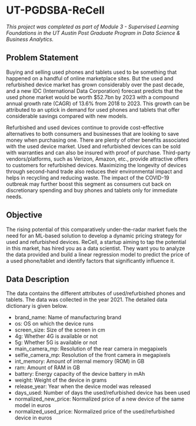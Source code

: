# UT-PGDSBA-ReCell
_This project was completed as part of Module 3 - Supervised Learning Foundations in the UT Austin Post Graduate Program in Data Science & Business Analytics._

## Problem Statement
Buying and selling used phones and tablets used to be something that happened on a handful of online marketplace sites. But the used and refurbished device market has grown considerably over the past decade, and a new IDC (International Data Corporation) forecast predicts that the used phone market would be worth $52.7bn by 2023 with a compound annual growth rate (CAGR) of 13.6% from 2018 to 2023. This growth can be attributed to an uptick in demand for used phones and tablets that offer considerable savings compared with new models.

Refurbished and used devices continue to provide cost-effective alternatives to both consumers and businesses that are looking to save money when purchasing one. There are plenty of other benefits associated with the used device market. Used and refurbished devices can be sold with warranties and can also be insured with proof of purchase. Third-party vendors/platforms, such as Verizon, Amazon, etc., provide attractive offers to customers for refurbished devices. Maximizing the longevity of devices through second-hand trade also reduces their environmental impact and helps in recycling and reducing waste. The impact of the COVID-19 outbreak may further boost this segment as consumers cut back on discretionary spending and buy phones and tablets only for immediate needs.

## Objective
The rising potential of this comparatively under-the-radar market fuels the need for an ML-based solution to develop a dynamic pricing strategy for used and refurbished devices. ReCell, a startup aiming to tap the potential in this market, has hired you as a data scientist. They want you to analyze the data provided and build a linear regression model to predict the price of a used phone/tablet and identify factors that significantly influence it.

## Data Description
The data contains the different attributes of used/refurbished phones and tablets. The data was collected in the year 2021. The detailed data dictionary is given below.

* brand_name: Name of manufacturing brand
* os: OS on which the device runs
* screen_size: Size of the screen in cm
* 4g: Whether 4G is available or not
* 5g: Whether 5G is available or not
* main_camera_mp: Resolution of the rear camera in megapixels
* selfie_camera_mp: Resolution of the front camera in megapixels
* int_memory: Amount of internal memory (ROM) in GB
* ram: Amount of RAM in GB
* battery: Energy capacity of the device battery in mAh
* weight: Weight of the device in grams
* release_year: Year when the device model was released
* days_used: Number of days the used/refurbished device has been used
* normalized_new_price: Normalized price of a new device of the same model in euros
* normalized_used_price: Normalized price of the used/refurbished device in euros
